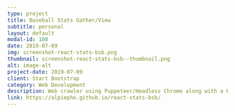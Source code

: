 ```yaml
---
type: project
title: Baseball Stats Gather/View
subtitle: personal
layout: default
modal-id: 108
date: 2019-07-09
img: screenshot-react-stats-bsb.png
thumbnail: screenshot-react-stats-bsb--thumbnail.png
alt: image-alt
project-date: 2019-07-09
client: Start Bootstrap
category: Web Development
description: Web crawler using Puppeteer/Headless Chrome along with a React site to view stats.
link: https://alpiepho.github.io/react-stats-bsb/
---
```

